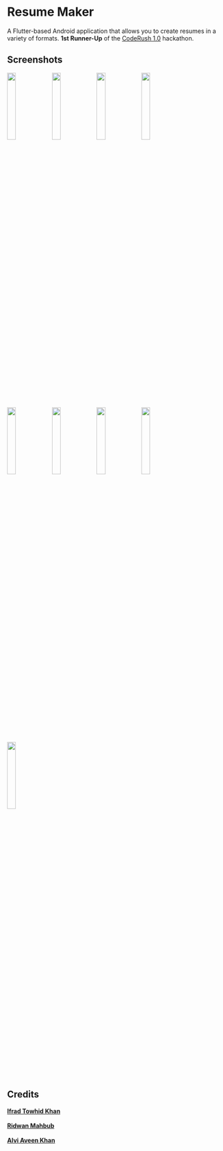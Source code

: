 # Resume Maker

A Flutter-based Android application that allows you to create resumes in a variety of formats. **1st Runner-Up** of the [CodeRush 1.0](https://www.facebook.com/events/1595462360926713) hackathon.

## Screenshots

<p float="left">
<img src="https://user-images.githubusercontent.com/55544024/226640322-358ad217-47a3-442f-b535-6b42c7e013cf.jpg" width="20%">
<img src="https://user-images.githubusercontent.com/55544024/226640337-8fe82187-38ab-4221-ae48-0de98ea82e5c.jpg" width="20%">
<img src="https://user-images.githubusercontent.com/55544024/226640346-3bd109e2-afb9-4416-8af7-84f1f3ebfea4.jpg" width="20%">
<img src="https://user-images.githubusercontent.com/55544024/226640351-03c273db-cc4a-4674-ba00-3be4270ccb9c.jpg" width="20%">
<img src="https://user-images.githubusercontent.com/55544024/226640353-bd8a1d0d-a1a2-4f8c-addb-2c512a3d9b87.jpg" width="20%">
<img src="https://user-images.githubusercontent.com/55544024/226640358-0d1c2533-9612-4d23-9e8d-8057e7f647a4.jpg" width="20%">
<img src="https://user-images.githubusercontent.com/55544024/226640360-628bcfe6-0517-4f24-b816-31ba9fbbccab.jpg" width="20%">
<img src="https://user-images.githubusercontent.com/55544024/226640370-c5e95aaf-d276-4d9e-9939-4616d7b3cc59.jpg" width="20%">
<img src="https://user-images.githubusercontent.com/55544024/226640376-251a136f-432b-45f4-b14f-29b08744ee75.jpg" width="20%">
</p>

## Credits

<a href="https://github.com/ifradK" target="_blank">**Ifrad Towhid Khan**</a><br />\
<a href="https://github.com/ridwan230" target="_blank">**Ridwan Mahbub**</a><br />\
<a href="https://github.com/alvi-khan" target="_blank">**Alvi Aveen Khan**</a>
